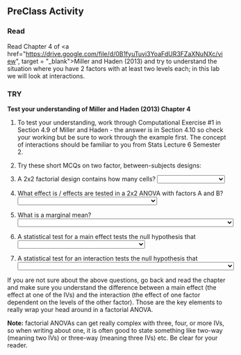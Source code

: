 
## PreClass Activity

### Read

Read Chapter 4 of <a href="https://drive.google.com/file/d/0B1fyuTuvj3YoaFdUR3FZaXNuNXc/view", target = "_blank">Miller and Haden (2013)</a> and try to understand the situation where you have 2 factors with at least two levels each; in this lab we will look at interactions. 

### TRY

**Test your understanding of Miller and Haden (2013) Chapter 4**

1. To test your understanding, work through Computational Exercise #1 in Section 4.9 of Miller and Haden - the answer is in Section 4.10 so check your working but be sure to work through the example first. The concept of interactions should be familiar to you from Stats Lecture 6 Semester 2.

2. Try these short MCQs on two factor, between-subjects designs:

1. A 2x2 factorial design contains how many cells? <select class='solveme' data-answer='["four"]'> <option></option> <option>two</option> <option>four</option> <option>six</option> <option>eight</option> <option>who do we appreciate!</option></select>

2. What effect is / effects are tested in a 2x2 ANOVA with factors A and B? <select class='solveme' data-answer='["the main effects of A and B, and the AB interaction"]'> <option></option> <option>the main effects of A and B, and the AB interaction</option> <option>only the main effects of A and B</option> <option>only the AB interaction</option> <option>a correlation between A and B</option></select>

3. What is a marginal mean? <select class='solveme' data-answer='["the mean DV at a given level of one factor, averaged over the levels of the other"]'> <option></option> <option>the mean DV at a given level of one factor, averaged over the levels of the other</option> <option>the mean DV at a given level of one factor, at a particular level of the other factor</option> <option>a mean that is nearly statistically significant</option> <option>a mean defined based on marginal likelihood</option></select>

4. A statistical test for a main effect tests the null hypothesis that <select class='solveme' data-answer='["population marginal means are equivalent"]'> <option></option> <option>simple effects in the sample are equivalent</option> <option>simple effects in the population are equivalent</option> <option>sample marginal means are equivalent</option> <option>population marginal means are equivalent</option></select>

5. A statistical test for an interaction tests the null hypothesis that <select class='solveme' data-answer='["the effect of one factor is constant across the levels of the other in the population"]'> <option></option> <option>the effect of one factor is constant across the levels of the other in the population</option> <option>the effect of one factor is constant across the levels of the other in the sample</option> <option>sample marginal means are equivalent</option> <option>population marginal means are equivalent</option></select>

If you are not sure about the above questions, go back and read the chapter and make sure you understand the difference between a main effect (the effect at one of the IVs) and the interaction (the effect of one factor dependent on the levels of the other factor). Those are the key elements to really wrap your head around in a factorial ANOVA.

**Note:** factorial ANOVAs can get really complex with three, four, or more IVs, so when writing about one, it is often good to state something like two-way (meaning two IVs) or three-way (meaning three IVs) etc. Be clear for your reader.
